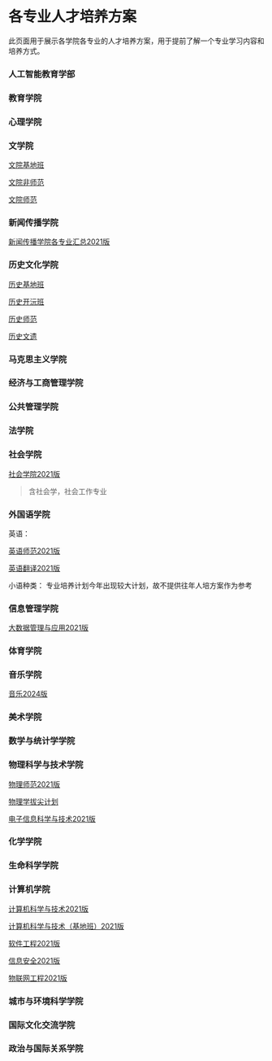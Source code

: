 # 各专业人才培养方案
此页面用于展示各学院各专业的人才培养方案，用于提前了解一个专业学习内容和培养方式。

### 人工智能教育学部
### 教育学院
### 心理学院
### 文学院
[文院基地班](../src/cultivar/historia/文院基地班.pdf)

[文院非师范](../src/cultivar/historia/文院非师范.pdf)

[文院师范](../src/cultivar/historia/文院师范.pdf)

### 新闻传播学院
[新闻传播学院各专业汇总2021版](../src/cultivar/noticia/【最新】各专业21版（21级22级适用）人培最后提交版2022.09.22(1).pdf)

### 历史文化学院
[历史基地班](../src/cultivar/historia/历史基地班.pdf)

[历史开沅班](../src/cultivar/historia/历史开沅班.pdf)

[历史师范](../src/cultivar/historia/历史师范.pdf)

[历史文遗](../src/cultivar/historia/历史文遗.pdf)

### 马克思主义学院
### 经济与工商管理学院
### 公共管理学院
### 法学院
### 社会学院
[社会学院2021版](../src/cultivar/social/社会学院2021年本科人才培养方案.pdf)

> 含社会学，社会工作专业

### 外国语学院
英语：

[英语师范2021版](../src/cultivar/lengua/英语师范2021.pdf)

[英语翻译2021版](../src/cultivar/lengua/英语翻译2021.pdf)

小语种类：
专业培养计划今年出现较大计划，故不提供往年人培方案作为参考

### 信息管理学院
[大数据管理与应用2021版](../src/cultivar/informacion/大数据管理与应用-2021版培养方案.pdf)

### 体育学院
### 音乐学院
[音乐2024版](../src/cultivar/musica/音乐师范2024.pdf)

### 美术学院
### 数学与统计学学院
### 物理科学与技术学院
[物理师范2021版](../src/cultivar/fisica/物理师范2021.pdf)

[物理学拔尖计划](../src/cultivar/fisica/物理学拔尖计划2.0人才培养方案-230322.pdf)

[电子信息科学与技术2021版](../src/cultivar/fisica/电子信息科学与技术2021.pdf)

### 化学学院
### 生命科学学院
### 计算机学院
[计算机科学与技术2021版](../src/cultivar/computadora/2021计算机科学与技术_487.pdf)

[计算机科学与技术（基地班）2021版](../src/cultivar/computadora/2021计算机科学与技术（基地班）_509.pdf)

[软件工程2021版](../src/cultivar/computadora/2021软件工程_488.pdf)

[信息安全2021版](../src/cultivar/computadora/2021信息安全_524.pdf)

[物联网工程2021版](../src/cultivar/computadora/2021物联网工程_461.pdf)

### 城市与环境科学学院
### 国际文化交流学院
### 政治与国际关系学院